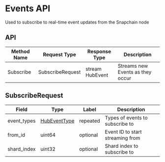 # Events API

Used to subscribe to real-time event updates from the Snapchain node

## API

| Method Name | Request Type     | Response Type   | Description                      |
| ----------- | ---------------- | --------------- | -------------------------------- |
| Subscribe   | SubscribeRequest | stream HubEvent | Streams new Events as they occur |

## SubscribeRequest

| Field       | Type                 | Label    | Description                                |
| ----------- | -------------------- | -------- | ------------------------------------------ |
| event_types | [HubEventType](#)    | repeated | Types of events to subscribe to            |
| from_id     | uint64               | optional | Event ID to start streaming from           |
| shard_index | uint32               | optional | Shard index to subscribe to                |
